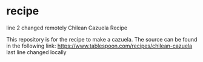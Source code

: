 # recipe
line 2 changed remotely
Chilean Cazuela Recipe

This repository is for the recipe to make a cazuela. 
The source can be found in the following link:
https://www.tablespoon.com/recipes/chilean-cazuela
last line changed locally

